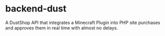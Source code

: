 # backend-dust
A DustShop API that integrates a Minecraft Plugin into PHP site purchases and approves them in real time with almost no delays.
